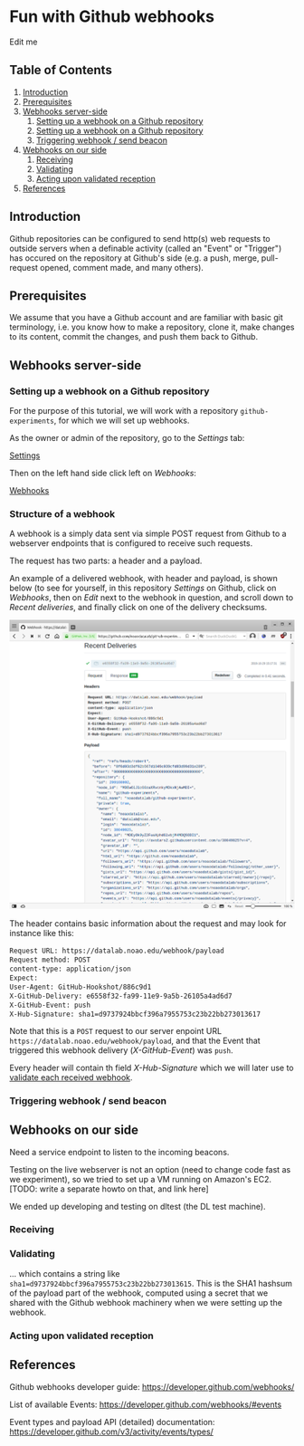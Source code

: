 # Fun with Github webhooks

Edit me

## Table of Contents

1. [Introduction](#introduction)
2. [Prerequisites](#prerequisites)
3. [Webhooks server-side](#serverside)
    1. [Setting up a webhook on a Github repository](#serverside-setup)
    2. [Setting up a webhook on a Github repository](#webhookstructure)
    3. [Triggering webhook / send beacon](#triggering)
4. [Webhooks on our side](#ourside)
   1. [Receiving](#receiveing)
   2. [Validating](#validating)
   3. [Acting upon validated reception](#actingupon)
5. [References](#references)


<a name="introduction"></a>
## Introduction

Github repositories can be configured to send http(s) web requests to
outside servers when a definable activity (called an "Event" or
"Trigger") has occured on the repository at Github's side (e.g. a
push, merge, pull-request opened, comment made, and many others).

<a name="prerequisites"></a>
## Prerequisites

We assume that you have a Github account and are familiar with basic
git terminology, i.e. you know how to make a repository, clone it,
make changes to its content, commit the changes, and push them back to
Github.

<a name="serverside"></a>
## Webhooks server-side

<a name="serverside-setup"></a>
### Setting up a webhook on a Github repository

For the purpose of this tutorial, we will work with a repository
`github-experiments`, for which we will set up webhooks.

As the owner or admin of the repository, go to the _Settings_ tab:

[Settings](./github-settings-main.png)

Then on the left hand side click left on _Webhooks_:

[Webhooks](./github-settings-webhooks.png)

<a name="webhookstructure"></a>
### Structure of a webhook

A webhook is a simply data sent via simple POST request from Github to
a webserver endpoints that is configured to receive such requests.

The request has two parts: a header and a payload.

An example of a delivered webhook, with header and payload, is shown
below (to see for yourself, in this repository *Settings* on Github,
click on *Webhooks*, then on *Edit* next to the webhook in question,
and scroll down to *Recent deliveries*, and finally click on one of
the delivery checksums.

![alt text](./github-settings-webhooks-single-webhook-delivered.png)

The header contains basic information about the request and may look
for instance like this:

```
Request URL: https://datalab.noao.edu/webhook/payload
Request method: POST
content-type: application/json
Expect: 
User-Agent: GitHub-Hookshot/886c9d1
X-GitHub-Delivery: e6558f32-fa99-11e9-9a5b-26105a4ad6d7
X-GitHub-Event: push
X-Hub-Signature: sha1=d9737924bbcf396a7955753c23b22bb273013617
```

Note that this is a `POST` request to our server enpoint URL
`https://datalab.noao.edu/webhook/payload`, and that the Event that
triggered this webhook delivery (*X-GitHub-Event*) was `push`.

Every header will contain th field *X-Hub-Signature* which we will
later use to [validate each received webhook](#validating).

<a name="triggering"></a>
### Triggering webhook / send beacon


<a name="ourside"></a>
## Webhooks on our side

Need a service endpoint to listen to the incoming beacons.

Testing on the live webserver is not an option (need to change code
fast as we experiment), so we tried to set up a VM running on Amazon's
EC2. [TODO: write a separate howto on that, and link here]

We ended up developing and testing on dltest (the DL test machine). 

<a name="receiving"></a>
### Receiving

<a name="validating"></a>
### Validating

... which contains a string like
`sha1=d9737924bbcf396a7955753c23b22bb273013615`. This is the SHA1
hashsum of the payload part of the webhook, computed using a secret
that we shared with the Github webhook machinery when we were setting
up the webhook.


<a name="actingupon"></a>
### Acting upon validated reception

<a name="references"></a>
## References

Github webhooks developer guide: https://developer.github.com/webhooks/

List of available Events: https://developer.github.com/webhooks/#events

Event types and payload API (detailed) documentation: https://developer.github.com/v3/activity/events/types/
